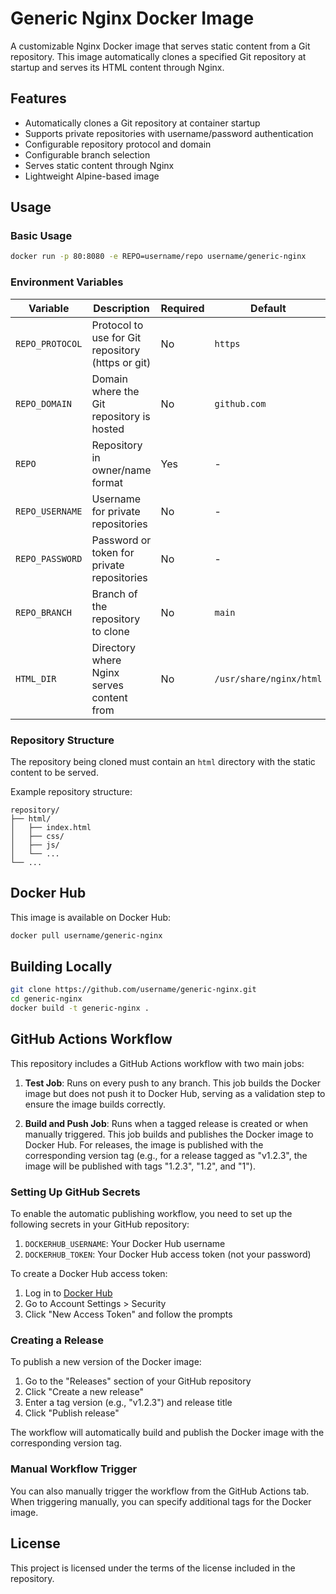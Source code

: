 # Generic Nginx Docker Image

A customizable Nginx Docker image that serves static content from a Git repository. This image automatically clones a specified Git repository at startup and serves its HTML content through Nginx.

## Features

- Automatically clones a Git repository at container startup
- Supports private repositories with username/password authentication
- Configurable repository protocol and domain
- Configurable branch selection
- Serves static content through Nginx
- Lightweight Alpine-based image

## Usage

### Basic Usage

```bash
docker run -p 80:8080 -e REPO=username/repo username/generic-nginx
```

### Environment Variables

| Variable | Description | Required | Default |
|----------|-------------|----------|---------|
| `REPO_PROTOCOL` | Protocol to use for Git repository (https or git) | No | `https` |
| `REPO_DOMAIN` | Domain where the Git repository is hosted | No | `github.com` |
| `REPO` | Repository in owner/name format | Yes | - |
| `REPO_USERNAME` | Username for private repositories | No | - |
| `REPO_PASSWORD` | Password or token for private repositories | No | - |
| `REPO_BRANCH` | Branch of the repository to clone | No | `main` |
| `HTML_DIR` | Directory where Nginx serves content from | No | `/usr/share/nginx/html` |

### Repository Structure

The repository being cloned must contain an `html` directory with the static content to be served.

Example repository structure:
```
repository/
├── html/
│   ├── index.html
│   ├── css/
│   ├── js/
│   └── ...
└── ...
```

## Docker Hub

This image is available on Docker Hub:

```bash
docker pull username/generic-nginx
```

## Building Locally

```bash
git clone https://github.com/username/generic-nginx.git
cd generic-nginx
docker build -t generic-nginx .
```

## GitHub Actions Workflow

This repository includes a GitHub Actions workflow with two main jobs:

1. **Test Job**: Runs on every push to any branch. This job builds the Docker image but does not push it to Docker Hub, serving as a validation step to ensure the image builds correctly.

2. **Build and Push Job**: Runs when a tagged release is created or when manually triggered. This job builds and publishes the Docker image to Docker Hub. For releases, the image is published with the corresponding version tag (e.g., for a release tagged as "v1.2.3", the image will be published with tags "1.2.3", "1.2", and "1").

### Setting Up GitHub Secrets

To enable the automatic publishing workflow, you need to set up the following secrets in your GitHub repository:

1. `DOCKERHUB_USERNAME`: Your Docker Hub username
2. `DOCKERHUB_TOKEN`: Your Docker Hub access token (not your password)

To create a Docker Hub access token:
1. Log in to [Docker Hub](https://hub.docker.com/)
2. Go to Account Settings > Security
3. Click "New Access Token" and follow the prompts

### Creating a Release

To publish a new version of the Docker image:
1. Go to the "Releases" section of your GitHub repository
2. Click "Create a new release"
3. Enter a tag version (e.g., "v1.2.3") and release title
4. Click "Publish release"

The workflow will automatically build and publish the Docker image with the corresponding version tag.

### Manual Workflow Trigger

You can also manually trigger the workflow from the GitHub Actions tab. When triggering manually, you can specify additional tags for the Docker image.

## License

This project is licensed under the terms of the license included in the repository.
